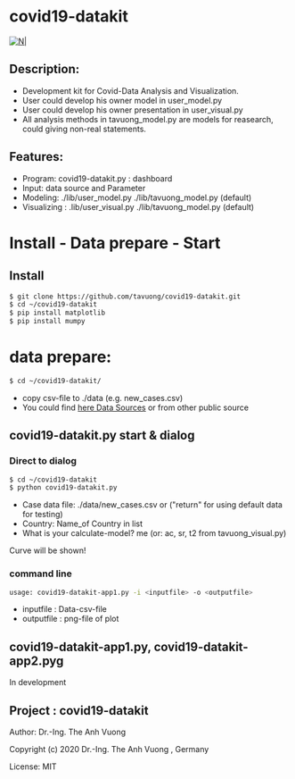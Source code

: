 # covid19-datakit
[![N|](https://vuongblog.files.wordpress.com/2020/05/git_pt_vuong60.png)](https://vuongblog.wordpress.com)

## Description:
- Development kit for Covid-Data Analysis and Visualization.
- User could develop his owner model in user_model.py
- User could develop his owner presentation in user_visual.py 
- All analysis methods in tavuong_model.py are models for reasearch, could giving non-real statements.

## Features:
- Program: covid19-datakit.py : dashboard
- Input: data source and Parameter
- Modeling:     ./lib/user_model.py ./lib/tavuong_model.py (default)
- Visualizing : .lib/user_visual.py ./lib/tavuong_model.py (default)

# Install - Data prepare - Start 
## Install
```sh
$ git clone https://github.com/tavuong/covid19-datakit.git
$ cd ~/covid19-datakit
$ pip install matplotlib
$ pip install mumpy
```
# data prepare: 
```sh
$ cd ~/covid19-datakit/
```
- copy csv-file to ./data (e.g. new_cases.csv) 
- You could find [here Data Sources](https://ourworldindata.org/coronavirus-source-data) or from other public source 

## covid19-datakit.py start & dialog
### Direct to dialog
```sh
$ cd ~/covid19-datakit
$ python covid19-datakit.py
```
- Case data file: ./data/new_cases.csv or ("return" for using default data for testing) 
- Country: Name_of Country in list
- What is your calculate-model? me (or: ac, sr, t2 from tavuong_visual.py)

Curve will be shown!

### command line
```sh
usage: covid19-datakit-app1.py -i <inputfile> -o <outputfile>
```
- inputfile :  Data-csv-file
- outputfile : png-file of plot  
  
## covid19-datakit-app1.py, covid19-datakit-app2.pyg
In development

Project : covid19-datakit
----
Author: Dr.-Ing. The Anh Vuong 

Copyright (c) 2020 Dr.-Ing. The Anh Vuong , Germany

License: MIT
